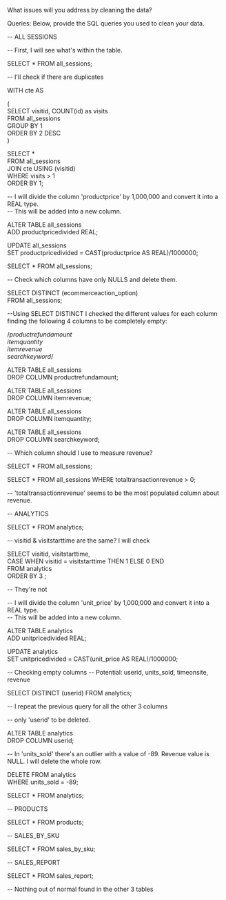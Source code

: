 What issues will you address by cleaning the data?





Queries:
Below, provide the SQL queries you used to clean your data.


-- ALL SESSIONS

-- First, I will see what's within the table.

SELECT * FROM all_sessions;


-- I'll check if there are duplicates

WITH cte AS 

(	<br>
  SELECT visitid, COUNT(id) as visits<br>
	FROM all_sessions<br>
	GROUP BY 1<br>
	ORDER BY 2 DESC<br>
)

SELECT *<br>
FROM all_sessions<br>
JOIN cte USING (visitid)<br>
WHERE visits > 1<br>
ORDER BY 1;<br>


-- I will divide the column 'productprice' by 1,000,000 and convert it into a REAL type.<br>
-- This will be added into a new column.

ALTER TABLE all_sessions<br>
ADD productpricedivided REAL;	
	
UPDATE all_sessions<br>
SET	productpricedivided = CAST(productprice AS REAL)/1000000;

SELECT * FROM all_sessions;


-- Check which columns have only NULLS and delete them.

SELECT 	DISTINCT (ecommerceaction_option)<br>
FROM	all_sessions;

--Using SELECT DISTINCT I checked the different values for each column finding the following 4 columns to be completely empty:

/*productrefundamount<br>
itemquantity<br>
itemrevenue<br>
searchkeyword*/

ALTER TABLE all_sessions<br>
DROP COLUMN productrefundamount;

ALTER TABLE all_sessions<br>
DROP COLUMN itemrevenue;

ALTER TABLE all_sessions<br>
DROP COLUMN itemquantity;

ALTER TABLE all_sessions<br>
DROP COLUMN searchkeyword;

-- Which column should I use to measure revenue?


SELECT * FROM all_sessions;

SELECT * FROM all_sessions WHERE totaltransactionrevenue > 0;

-- 'totaltransactionrevenue' seems to be the most populated column about revenue.



-- ANALYTICS

SELECT * FROM analytics;


-- visitid & visitstarttime are the same? I will check

SELECT visitid, visitstarttime,<br>
		CASE 	WHEN visitid = visitstarttime THEN 1 ELSE 0 END<br>
FROM analytics<br>
ORDER BY 3 ;  					

-- They're not



-- I will divide the column 'unit_price' by 1,000,000 and convert it into a REAL type.<br>
-- This will be added into a new column.


ALTER TABLE analytics<br>
ADD unitpricedivided REAL;	
	
UPDATE analytics<br>
SET	unitpricedivided = CAST(unit_price AS REAL)/1000000;



-- Checking empty columns
-- Potential: userid, units_sold, timeonsite, revenue

SELECT 	DISTINCT (userid)
FROM	analytics;

-- I repeat the previous query for all the other 3 columns

-- only 'userid' to be deleted. 

ALTER TABLE analytics<br>
DROP COLUMN userid;

-- In 'units_sold' there's an outlier with a value of -89. Revenue value is NULL. I will delete the whole row.

DELETE FROM analytics <br>
WHERE units_sold = -89;

SELECT * FROM analytics;


-- PRODUCTS

SELECT * FROM products;


-- SALES_BY_SKU

SELECT * FROM sales_by_sku;

-- SALES_REPORT

SELECT * FROM sales_report;

-- Nothing out of normal found in the other 3 tables
